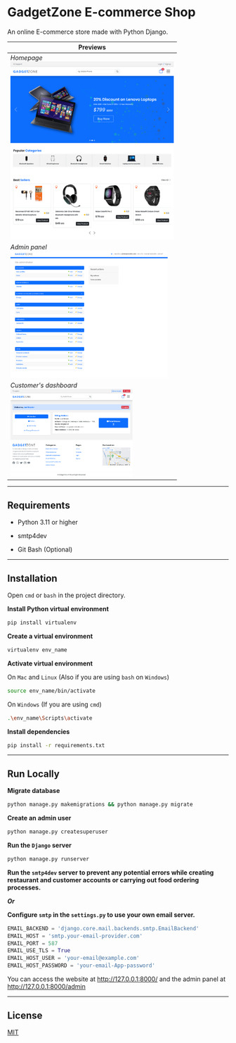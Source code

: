 # GadgetZone E-commerce Shop

An online E-commerce store made with Python Django.

| Previews                                                                                     |
| -------------------------------------------------------------------------------------------- |
| *Homepage*<br/><img src="previews/1.png" title="" alt="" width="372">                        |
| *Admin panel*<br/><img title="" src="previews/2.png" alt="" width="358" data-align="inline"> |
| *Customer's dashboard*<br/><img src="previews/3.png" title="" alt="" width="278">            |

---

## Requirements

- Python 3.11 or higher

- smtp4dev

- Git Bash (Optional)

---

## Installation

Open `cmd` or `bash` in the project directory.

**Install Python virtual environment**

```bash
pip install virtualenv
```

**Create a virtual environment**

```bash
virtualenv env_name
```

**Activate virtual environment**

On `Mac` and `Linux` (Also if you are using `bash` on `Windows`)

```bash
source env_name/bin/activate
```

On `Windows` (If you are using `cmd`)

```bash
.\env_name\Scripts\activate
```

**Install dependencies**

```bash
pip install -r requirements.txt
```

---

## Run Locally

**Migrate database**

```bash
python manage.py makemigrations && python manage.py migrate
```

**Create an admin user**

```bash
python manage.py createsuperuser
```

**Run the `Django` server**

```bash
python manage.py runserver
```

**Run the `smtp4dev` server to prevent any potential errors while creating restaurant and customer accounts or carrying out food ordering processes.**

***Or***

**Configure `smtp` in the `settings.py` to use your own email server.**

```python
EMAIL_BACKEND = 'django.core.mail.backends.smtp.EmailBackend'
EMAIL_HOST = 'smtp.your-email-provider.com'
EMAIL_PORT = 587
EMAIL_USE_TLS = True
EMAIL_HOST_USER = 'your-email@example.com'
EMAIL_HOST_PASSWORD = 'your-email-App-password'
```

You can access the website at http://127.0.0.1:8000/ and the admin panel at http://127.0.0.1:8000/admin

---

## License

[MIT](https://choosealicense.com/licenses/mit/)
